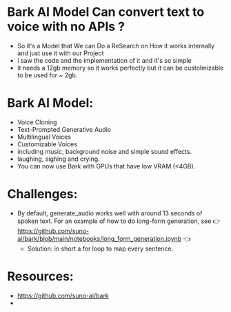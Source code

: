 # Bark AI Model Can convert text to voice with no APIs ?

- So it's a Model that We can Do a ReSearch on How it works internally and just use it with our Project
- i saw the code and the implementation of it and it's so simple 
- it needs a 12gb memory so it works perfectly but it can be custolmizable to be used for ~ 2gb.

# Bark AI Model:

- Voice Cloning
- Text-Prompted Generative Audio
- Multilingual Voices
- Customizable Voices
- including music, background noise and simple sound effects.
- laughing, sighing and crying.
-  You can now use Bark with GPUs that have low VRAM (<4GB).


# Challenges:
- By default, generate_audio works well with around 13 seconds of spoken text. For an example of how to do long-form generation, see 👉 https://github.com/suno-ai/bark/blob/main/notebooks/long_form_generation.ipynb  👈
   - Solution: in short a for loop to map every sentence.
 

# Resources:
- https://github.com/suno-ai/bark
- 